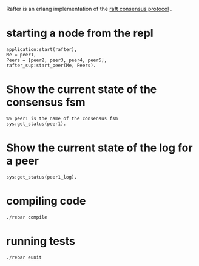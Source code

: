 Rafter is an erlang implementation of the [raft consensus protocol](https://ramcloud.stanford.edu/wiki/download/attachments/11370504/raft.pdf) .


# starting a node from the repl

    application:start(rafter),
    Me = peer1,
    Peers = [peer2, peer3, peer4, peer5],
    rafter_sup:start_peer(Me, Peers).

# Show the current state of the consensus fsm

    %% peer1 is the name of the consensus fsm
    sys:get_status(peer1).  

# Show the current state of the log for a peer
    
    sys:get_status(peer1_log).

# compiling code

    ./rebar compile

# running tests

    ./rebar eunit
